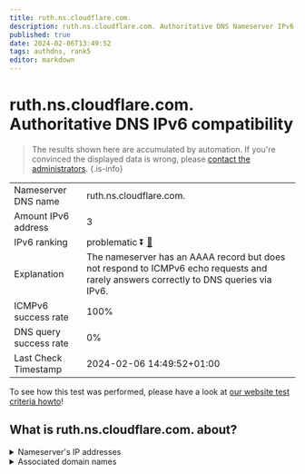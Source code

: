 ```yaml
---
title: ruth.ns.cloudflare.com.
description: ruth.ns.cloudflare.com. Authoritative DNS Nameserver IPv6 compatibility
published: true
date: 2024-02-06T13:49:52
tags: authdns, rank5
editor: markdown
---
```


# ruth.ns.cloudflare.com. Authoritative DNS IPv6 compatibility

> The results shown here are accumulated by automation. If you're convinced the displayed data is wrong, please [contact the administrators](/howto/chat). 
{.is-info}




|   |   |
| - | - |
| Nameserver DNS name | ruth.ns.cloudflare.com.
| Amount IPv6 address | 3
| IPv6 ranking | problematic :arrow_double_down: [🔗](/howto/ranking) |
| Explanation | The nameserver has an AAAA record but does not respond to ICMPv6 echo requests and rarely answers correctly to DNS queries via IPv6. |
| ICMPv6 success rate | 100%|
| DNS query success rate | 0% |
| Last Check Timestamp | 2024-02-06 14:49:52+01:00 |

To see how this test was performed, please have a look at [our website test criteria howto](/howto/testcriteria/authdns)!


## What is ruth.ns.cloudflare.com. about?




<details>
<summary>Nameserver's IP addresses</summary>

2a06:98c1:50::ac40:208f

2606:4700:50::adf5:3a8f

2803:f800:50::6ca2:c08f

</details>



<details>
<summary>Associated domain names</summary>

www.ansible.com

</details>
